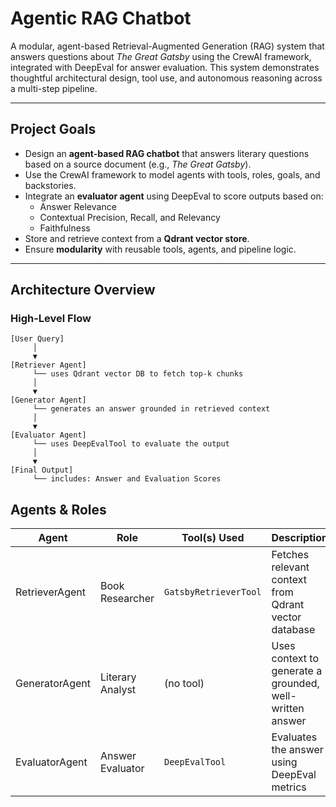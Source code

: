 # Agentic RAG Chatbot

A modular, agent-based Retrieval-Augmented Generation (RAG) system that answers questions about *The Great Gatsby* using the CrewAI framework, integrated with DeepEval for answer evaluation. This system demonstrates thoughtful architectural design, tool use, and autonomous reasoning across a multi-step pipeline.

---

## Project Goals

- Design an **agent-based RAG chatbot** that answers literary questions based on a source document (e.g., *The Great Gatsby*).
- Use the CrewAI framework to model agents with tools, roles, goals, and backstories.
- Integrate an **evaluator agent** using DeepEval to score outputs based on:
  - Answer Relevance
  - Contextual Precision, Recall, and Relevancy 
  - Faithfulness
- Store and retrieve context from a **Qdrant vector store**.
- Ensure **modularity** with reusable tools, agents, and pipeline logic.

---
## Architecture Overview

### High-Level Flow

```text
[User Query]
     │
     ▼
[Retriever Agent]
     └── uses Qdrant vector DB to fetch top-k chunks
     │
     ▼
[Generator Agent]
     └── generates an answer grounded in retrieved context
     │
     ▼
[Evaluator Agent]
     └── uses DeepEvalTool to evaluate the output
     │
     ▼
[Final Output]
     └── includes: Answer and Evaluation Scores
```

## Agents & Roles

| Agent           | Role               | Tool(s) Used          | Description                                               |
|----------------|--------------------|------------------------|-----------------------------------------------------------|
| RetrieverAgent | Book Researcher     | `GatsbyRetrieverTool` | Fetches relevant context from Qdrant vector database      |
| GeneratorAgent | Literary Analyst    | (no tool)              | Uses context to generate a grounded, well-written answer  |
| EvaluatorAgent | Answer Evaluator    | `DeepEvalTool`        | Evaluates the answer using DeepEval metrics               |




